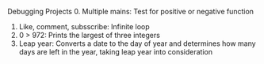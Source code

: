 Debugging Projects
0. Multiple mains: Test for positive or negative function
1. Like, comment, subsscribe: Infinite loop
2. 0 > 972: Prints the largest of three integers
3. Leap year: Converts a date to the day of year and determines how many days are left in the year, taking leap year into consideration
